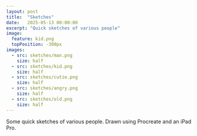 ```yaml
---
layout: post
title:  "Sketches"
date:   2025-05-13 00:00:00
excerpt: "Quick sketches of various people"
image:
  feature: kid.png
  topPosition: -300px
images:
  - src: sketches/man.png
    size: half
  - src: sketches/kid.png
    size: half
  - src: sketches/cutie.png
    size: half
  - src: sketches/angry.png
    size: half
  - src: sketches/old.png
    size: half
---
```


Some quick sketches of various people. Drawn using Procreate and an iPad Pro.
